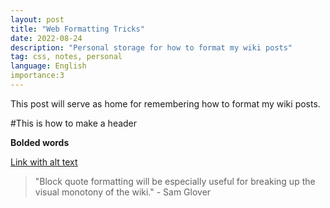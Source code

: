 ```yaml
---
layout: post
title: "Web Formatting Tricks"
date: 2022-08-24
description: "Personal storage for how to format my wiki posts"
tag: css, notes, personal
language: English
importance:3
---
```

This post will serve as home for remembering how to format my wiki posts.

#This is how to make a header 

**Bolded words**

[Link with alt text](https://www.youtube.com/watch?v=dQw4w9WgXcQ)

> "Block quote formatting will be especially useful for breaking up the visual monotony of the wiki." - Sam Glover
